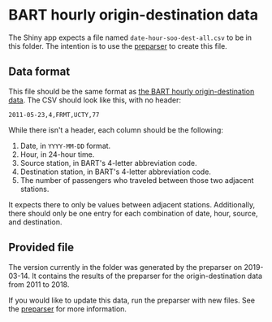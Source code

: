 # BART hourly origin-destination data

The Shiny app expects a file named `date-hour-soo-dest-all.csv` to be in this folder.
The intention is to use the [preparser](../preparser/README.md) to create this file.

## Data format

This file should be the same format as [the BART hourly origin-destination data](https://www.bart.gov/about/reports/ridership).
The CSV should look like this, with no header:

```
2011-05-23,4,FRMT,UCTY,77
```

While there isn't a header, each column should be the following:

1. Date, in `YYYY-MM-DD` format.
2. Hour, in 24-hour time.
3. Source station, in BART's 4-letter abbreviation code.
4. Destination station, in BART's 4-letter abbreviation code.
5. The number of passengers who traveled between those two adjacent stations.

It expects there to only be values between adjacent stations.
Additionally, there should only be one entry for each combination of date, hour, source, and destination.

## Provided file

The version currently in the folder was generated by the preparser on 2019-03-14.
It contains the results of the preparser for the origin-destination data from 2011 to 2018.

If you would like to update this data, run the preparser with new files.
See the [preparser](../preparser/README.md) for more information.
